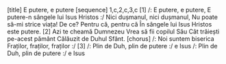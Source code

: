 [title] E putere, e putere
[sequence] 1,c,2,c,3,c
[1]
/: E putere, e putere,
E putere-n sângele lui Isus Hristos :/
Nici dușmanul, nici dușmanul,
Nu poate să-mi strice viața! De ce?
Pentru că, pentru că
În sângele lui Isus Hristos este putere.
[2]
Azi te cheamă Dumnezeu
Vrea să fii copilul Său
Cât trăiești pe-acest pământ
Călăuzit de Duhul Sfânt.
[chorus]
/: Noi suntem biserica
Fraților, fraților, fraților :/
[3]
/: Plin de Duh, plin de putere :/ e Isus
/: Plin de Duh, plin de putere :/ e Isus

